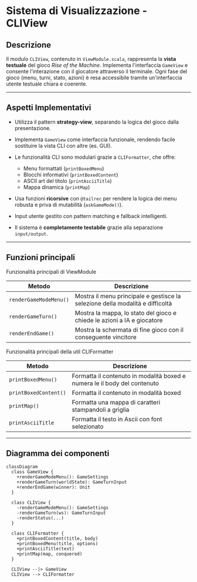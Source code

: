 # Sistema di Visualizzazione - CLIView

## Descrizione
Il modulo `CLIView`, contenuto in `ViewModule.scala`, rappresenta la **vista testuale** del gioco *Rise of the Machine*.
Implementa l'interfaccia `GameView` e consente l'interazione con il giocatore attraverso il terminale. 
Ogni fase del gioco (menu, turni, stato, azioni) è resa accessibile tramite un'interfaccia utente testuale chiara e 
coerente.

---

## Aspetti Implementativi

- Utilizza il pattern **strategy-view**, separando la logica del gioco dalla presentazione.
- Implementa `GameView` come interfaccia funzionale, rendendo facile sostituire la vista CLI con altre (es. GUI).
- Le funzionalità CLI sono modulari grazie a `CLIFormatter`, che offre:
    - Menu formattati (`printBoxedMenu`)
    - Blocchi informativi (`printBoxedContent`)
    - ASCII art del titolo (`printAsciiTitle`)
    - Mappa dinamica (`printMap`)

- Usa funzioni **ricorsive** con `@tailrec` per rendere la logica dei menu robusta e priva di mutabilità (`askGameMode()`).
- Input utente gestito con pattern matching e fallback intelligenti.
- Il sistema è **completamente testabile** grazie alla separazione `input/output`.

---

## Funzioni principali

Funzionalità principali di ViewModule 

| Metodo                 | Descrizione                                                                   |
|------------------------|-------------------------------------------------------------------------------|
| `renderGameModeMenu()` | Mostra il menu principale e gestisce la selezione della modalità e difficoltà |
| `renderGameTurn()`     | Mostra la mappa, lo stato del gioco e chiede le azioni a IA e giocatore       |
| `renderEndGame()`      | Mostra la schermata di fine gioco con il conseguente vincitore                |


Funzionalità principali della util CLIFormatter

| Metodo                | Descrizione                                                               |
|-----------------------|---------------------------------------------------------------------------|
| `printBoxedMenu()`    | Formatta il contenuto in modalità boxed e numera le il body del contenuto |
| `printBoxedContent()` | Formatta il contenuto in modalità boxed                                   |
| `printMap()`          | Formatta una mappa di caratteri stampandoli a griglia                     |
| `printAsciiTitle`     | Formatta il testo in Ascii con font selezionato                           |


---

## Diagramma dei componenti

```mermaid
classDiagram
  class GameView {
    +renderGameModeMenu(): GameSettings
    +renderGameTurn(worldState): GameTurnInput
    +renderEndGame(winner): Unit
  }

  class CLIView {
    -renderGameModeMenu(): GameSettings
    -renderGameTurn(ws): GameTurnInput
    -renderStatus(...)
  }

  class CLIFormatter {
    +printBoxedContent(title, body)
    +printBoxedMenu(title, options)
    +printAsciiTitle(text)
    +printMap(map, conquered)
  }

  CLIView --|> GameView
  CLIView --> CLIFormatter
```